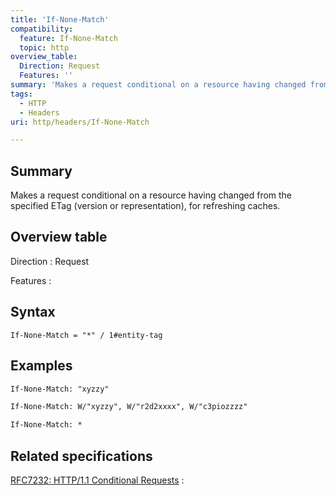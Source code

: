 ```yaml
---
title: 'If-None-Match'
compatibility:
  feature: If-None-Match
  topic: http
overview_table:
  Direction: Request
  Features: ''
summary: 'Makes a request conditional on a resource having changed from the specified ETag (version or representation), for refreshing caches.'
tags:
  - HTTP
  - Headers
uri: http/headers/If-None-Match

---
```

## Summary

Makes a request conditional on a resource having changed from the specified ETag (version or representation), for refreshing caches.

## Overview table

Direction
:   Request

Features
:

## Syntax

    If-None-Match = "*" / 1#entity-tag

## Examples

``` html
If-None-Match: "xyzzy"
```

``` html
If-None-Match: W/"xyzzy", W/"r2d2xxxx", W/"c3piozzzz"
```

``` html
If-None-Match: *
```

## Related specifications

[RFC7232: HTTP/1.1 Conditional Requests](http://tools.ietf.org/html/rfc7232#section-3.2)
:

